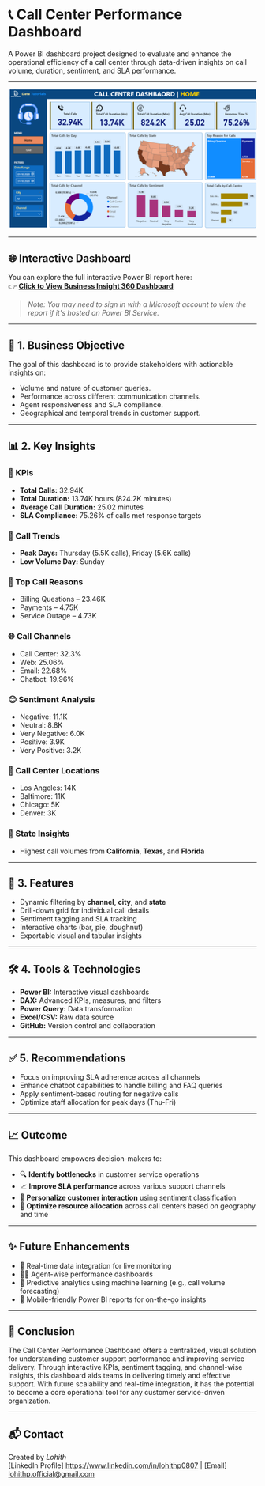 # 📞 Call Center Performance Dashboard

A Power BI dashboard project designed to evaluate and enhance the operational efficiency of a call center through data-driven insights on call volume, duration, sentiment, and SLA performance.

---
![](https://github.com/LohithAnalyst/Call_centre_Analysis/blob/341a0432a7ed20c0f7b8581074bc98e4e4e82aee/Screenshots/Call_Centre_Analysis.png)

---


## 🌐 Interactive Dashboard

You can explore the full interactive Power BI report here:  
👉 [**Click to View Business Insight 360 Dashboard**](https://app.powerbi.com/view?r=eyJrIjoiOTg4ZTIzNjItMDExZC00ZjhkLWEzZTYtZDBhOWNlZjBkYWQzIiwidCI6ImM2ZTU0OWIzLTVmNDUtNDAzMi1hYWU5LWQ0MjQ0ZGM1YjJjNCJ9)

> _Note: You may need to sign in with a Microsoft account to view the report if it's hosted on Power BI Service._


---
## 📌 1. Business Objective

The goal of this dashboard is to provide stakeholders with actionable insights on:
- Volume and nature of customer queries.
- Performance across different communication channels.
- Agent responsiveness and SLA compliance.
- Geographical and temporal trends in customer support.

---

## 📊 2. Key Insights

### 🧮 KPIs
- **Total Calls:** 32.94K  
- **Total Duration:** 13.74K hours (824.2K minutes)  
- **Average Call Duration:** 25.02 minutes  
- **SLA Compliance:** 75.26% of calls met response targets  

### 📅 Call Trends
- **Peak Days:** Thursday (5.5K calls), Friday (5.6K calls)  
- **Low Volume Day:** Sunday

### 📌 Top Call Reasons
- Billing Questions – 23.46K  
- Payments – 4.75K  
- Service Outage – 4.73K  

### 🌐 Call Channels
- Call Center: 32.3%  
- Web: 25.06%  
- Email: 22.68%  
- Chatbot: 19.96%  

### 😊 Sentiment Analysis
- Negative: 11.1K  
- Neutral: 8.8K  
- Very Negative: 6.0K  
- Positive: 3.9K  
- Very Positive: 3.2K  

### 🏢 Call Center Locations
- Los Angeles: 14K  
- Baltimore: 11K  
- Chicago: 5K  
- Denver: 3K  

### 📍 State Insights
- Highest call volumes from **California**, **Texas**, and **Florida**

---

## 🚀 3. Features

- Dynamic filtering by **channel**, **city**, and **state**
- Drill-down grid for individual call details
- Sentiment tagging and SLA tracking
- Interactive charts (bar, pie, doughnut)
- Exportable visual and tabular insights

---

## 🛠️ 4. Tools & Technologies

- **Power BI:** Interactive visual dashboards  
- **DAX:** Advanced KPIs, measures, and filters  
- **Power Query:** Data transformation  
- **Excel/CSV:** Raw data source  
- **GitHub:** Version control and collaboration  

---

## ✅ 5. Recommendations

- Focus on improving SLA adherence across all channels
- Enhance chatbot capabilities to handle billing and FAQ queries
- Apply sentiment-based routing for negative calls
- Optimize staff allocation for peak days (Thu-Fri)

---
## 📈 Outcome

This dashboard empowers decision-makers to:
- 🔍 **Identify bottlenecks** in customer service operations  
- 📈 **Improve SLA performance** across various support channels  
- 🎯 **Personalize customer interaction** using sentiment classification  
- 🧠 **Optimize resource allocation** across call centers based on geography and time  

---

## ✨ Future Enhancements

- 🔄 Real-time data integration for live monitoring  
- 👩‍💼 Agent-wise performance dashboards  
- 🤖 Predictive analytics using machine learning (e.g., call volume forecasting)  
- 📱 Mobile-friendly Power BI reports for on-the-go insights  

---

## 🧾 Conclusion

The Call Center Performance Dashboard offers a centralized, visual solution for understanding customer support performance and improving service delivery. 
Through interactive KPIs, sentiment tagging, and channel-wise insights, this dashboard aids teams in delivering timely and effective support. 
With future scalability and real-time integration, it has the potential to become a core operational tool for any customer service-driven organization.

---


## 📬 Contact
Created by *Lohith*  
[LinkedIn Profile] https://www.linkedin.com/in/lohithp0807 | [Email] lohithp.official@gmail.com 
